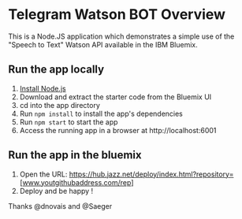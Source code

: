 # Telegram Watson BOT Overview

This is a Node.JS application which demonstrates a simple use of the "Speech to Text" Watson API available in the IBM Bluemix.

## Run the app locally

1. [Install Node.js][]
2. Download and extract the starter code from the Bluemix UI
3. cd into the app directory
4. Run `npm install` to install the app's dependencies
5. Run `npm start` to start the app
6. Access the running app in a browser at http://localhost:6001

[Install Node.js]: https://nodejs.org/en/download/

## Run the app in the bluemix

1. Open the URL: https://hub.jazz.net/deploy/index.html?repository=[www.youtgithubaddress.com/rep]
2. Deploy and be happy !


Thanks @dnovais and @Saeger
